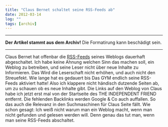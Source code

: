```yaml
---
title: "Claus Bernet schaltet seine RSS-Feeds ab"
date: 2012-03-14
log: ""
tags: [archiv]
---
```

<hr><b>Der Artikel stammt aus dem Archiv!</b> Die Formatirung kann beschädigt sein.<hr>
<p>Claus Bernet hat offenbar die <a href="http://de.wikipedia.org/wiki/RSS">RSS-Feeds</a> seines Weblogs dauerhaft abgeschaltet. Ich habe keine Ahnung welchen Sinn das machen soll, ein Weblog zu betreiben, und seine Leser nicht über neue  Inhalte  zu Informieren. Das Wird die Leserschaft nicht erhöhen, und auch nicht den Streuefekt. Wie lange hat es gedauert bis Das GYM endlich seine RSS-Feeds aktiviert hatte! Also ich klappere nicht händisch dutzende Seiten ab, um zu schauen ob es neue Inhalte gibt. Die Links auf den Weblog von Claus habe ich jetzt erst mal von der Startseite des THE INDEPENDENT FRIEND entfernt. Die fehlenden Backlinks werden Google & Co auch auffallen. So das auch die Relevanz in den Suchmaschinen für Claus Seite fällt. Wie schon gesagt: Ich weiß nicht warum man ein Weblog macht, wenn man nicht gefunden und gelesen werden will. Denn genau das tut man, wenn man seine RSS-Feeds abschaltet.</p>
